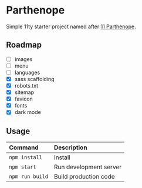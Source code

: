 # Parthenope
Simple 11ty starter project named after [11 Parthenope](https://en.wikipedia.org/wiki/11_Parthenope).

## Roadmap
- [ ] images
- [ ] menu
- [ ] languages
- [x] sass scaffolding
- [x] robots.txt
- [x] sitemap
- [x] favicon
- [x] fonts
- [x] dark mode

## Usage
| Command | Description |
| :--- | :--- |
| `npm install` | Install |
| `npm start` | Run development server |
| `npm run build` | Build production code |

